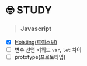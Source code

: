 # 🤓 STUDY

> ### Javascript

- [x] [Hoisting(호이스팅)](https://github.com/yooooujin/STUDY/blob/main/JavaScript/Hoisting/Hoisting(%ED%98%B8%EC%9D%B4%EC%8A%A4%ED%8C%85).md)
- [ ] 변수 선언 키워드 `var`, `let` 차이
- [ ] prototype(프로토타입)
